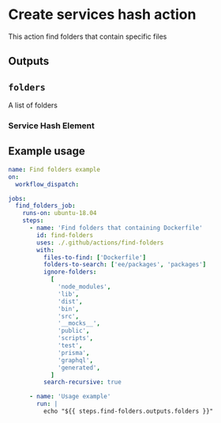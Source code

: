 # Create services hash action

This action find folders that contain specific files

## Outputs

## `folders`

A list of folders

### Service Hash Element

## Example usage

```yaml
name: Find folders example
on:
  workflow_dispatch:

jobs:
  find_folders_job:
    runs-on: ubuntu-18.04
    steps:
      - name: 'Find folders that containing Dockerfile'
        id: find-folders
        uses: ./.github/actions/find-folders
        with:
          files-to-find: ['Dockerfile']
          folders-to-search: ['ee/packages', 'packages']
          ignore-folders:
            [
              'node_modules',
              'lib',
              'dist',
              'bin',
              'src',
              '__mocks__',
              'public',
              'scripts',
              'test',
              'prisma',
              'graphql',
              'generated',
            ]
          search-recursive: true

      - name: 'Usage example'
        run: |
          echo "${{ steps.find-folders.outputs.folders }}"
```
